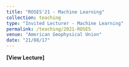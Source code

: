 ```yaml
---
title: "ROSES'21 - Machine Learning"
collection: teaching
type: "Invited Lecturer - Machine Learning"
permalink: /teaching/2021-ROSES
venue: "American Geophysical Union"
date: "21/08/17"
---
```

<a href="https://youtu.be/KttCrU9lFto" target="_blank" style="text-decoration:none"><span class="ca"><strong>[View Lecture]</strong></span></a> 